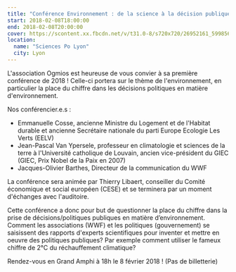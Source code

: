 ```yaml
---
title: "Conférence Environnement : de la science à la décision publique"
start: 2018-02-08T18:00:00
end: 2018-02-08T20:00:00
cover: https://scontent.xx.fbcdn.net/v/t31.0-8/s720x720/26952161_599856577029072_76338327839550864_o.jpg?oh=fb3b1d4814c02d152214f4fa203fa18d&oe=5B130845
location:
  name: "Sciences Po Lyon"
  city: Lyon
---
```

 L'association Ogmios est heureuse de vous convier à sa première conférence de 2018 !
Celle-ci portera sur le thème de l'environnement, en particulier la place du chiffre dans les décisions politiques en matière d'environnement.

Nos conférencier.e.s :
- Emmanuelle Cosse, ancienne Ministre du Logement et de l'Habitat durable et ancienne Secrétaire nationale du parti Europe Ecologie Les Verts (EELV)
- Jean-Pascal Van Ypersele, professeur en climatologie et sciences de la terre à l'Université catholique de Louvain, ancien vice-président du GIEC (GIEC, Prix Nobel de la Paix en 2007)
- Jacques-Olivier Barthes, Directeur de la communication du WWF

La conférence sera animée par Thierry Libaert, conseiller du Comité économique et social européen (CESE) et se terminera par un moment d'échanges avec l'auditoire.

Cette conférence a donc pour but de questionner la place du chiffre dans la prise de décisions/politiques publiques en matière d’environnement. Comment les associations (WWF) et les politiques (gouvernement) se saisissent des rapports d'experts scientifiques pour inventer et mettre en oeuvre des politiques publiques? Par exemple comment utiliser le fameux chiffre de 2°C du réchauffement climatique?

Rendez-vous en Grand Amphi à 18h le 8 février 2018 ! (Pas de billetterie)
